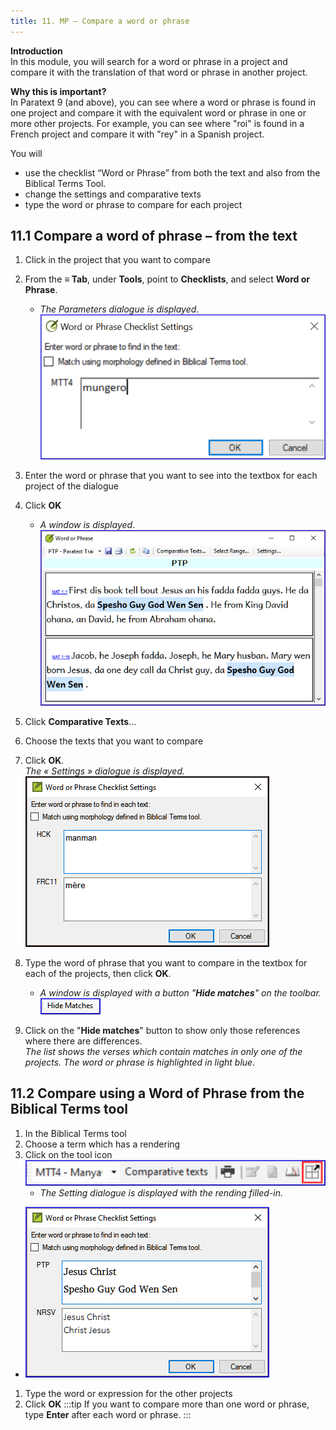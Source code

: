 ```yaml
---
title: 11. MP – Compare a word or phrase
---
```

**Introduction**  
In this module, you will search for a word or phrase in a project and compare it with the translation of that word or phrase in another project.

**Why this is important?**  
In Paratext 9 (and above), you can see where a word or phrase is found in one project and compare it with the equivalent word or phrase in one or more other projects. For example, you can see where "roi" is found in a French project and compare it with "rey" in a Spanish project.

You will  
- use the checklist “Word or Phrase” from both the text and also from the Biblical Terms Tool.
- change the settings and comparative texts
- type the word or phrase to compare for each project



## 11.1 Compare a word of phrase – from the text

1. Click in the project that you want to compare
1. From the **≡ Tab**, under **Tools**, point to **Checklists**, and select **Word or Phrase**.  
   - *The Parameters dialogue is displayed*.  
    ![](../media/855b9203349b7b2e54f0fa8f34e168eb.png)  
1. Enter the word or phrase that you want to see into the textbox for each project of the dialogue
1. Click **OK**  
   - *A window is displayed*.  
    ![](../media/1406af69fa2c6e34374c3c00d3cdd0d7.png)

1. Click **Comparative Texts**...
1. Choose the texts that you want to compare  
1. Click **OK**.  
    *The « Settings » dialogue is displayed.*  
    ![](../media/a08fdc3ff01202588a59aad869fb8205.png)  
1. Type the word of phrase that you want to compare in the textbox for each of the projects, then click **OK**.  
    - *A window is displayed with a button "***Hide matches***" on the toolbar.*  
    ![](../media/12870a3d0bb20c12a2d49084fda8cd31.png)  
1. Click on the "**Hide matches**" button to show only those references where there are differences.  
    *The list shows the verses which contain matches in only one of the projects. The word or phrase is highlighted in light blue*.


## 11.2 Compare using a Word of Phrase from the Biblical Terms tool

1. In the Biblical Terms tool
1. Choose a term which has a rendering
1. Click on the tool icon  
    ![](../media/d6c7c902c72f22f7e6a55966b2d18129.png)  
   - *The Setting dialogue is displayed with the rending filled-in.*
- ![](../media/c58bb284eef0184480a195c3783310cb.png)  
1. Type the word or expression for the other projects
1. Click **OK**
:::tip
If you want to compare more than one word or phrase, type **Enter** after each word or phrase.
:::
